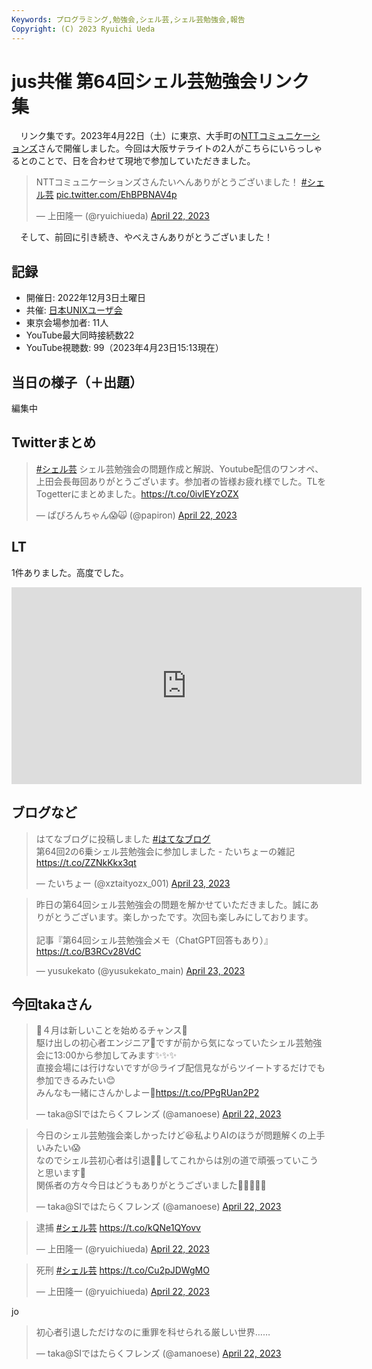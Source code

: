 ```yaml
---
Keywords: プログラミング,勉強会,シェル芸,シェル芸勉強会,報告
Copyright: (C) 2023 Ryuichi Ueda
---
```


# jus共催 第64回シェル芸勉強会リンク集

　リンク集です。2023年4月22日（土）に東京、大手町の[NTTコミュニケーションズ](https://www.ntt.com/index.html)さんで開催しました。今回は大阪サテライトの2人がこちらにいらっしゃるとのことで、日を合わせて現地で参加していただきました。

<blockquote class="twitter-tweet"><p lang="ja" dir="ltr">NTTコミュニケーションズさんたいへんありがとうございました！ <a href="https://twitter.com/hashtag/%E3%82%B7%E3%82%A7%E3%83%AB%E8%8A%B8?src=hash&amp;ref_src=twsrc%5Etfw">#シェル芸</a> <a href="https://t.co/EhBPBNAV4p">pic.twitter.com/EhBPBNAV4p</a></p>&mdash; 上田隆一 (@ryuichiueda) <a href="https://twitter.com/ryuichiueda/status/1649683505285337088?ref_src=twsrc%5Etfw">April 22, 2023</a></blockquote> <script async src="https://platform.twitter.com/widgets.js" charset="utf-8"></script>

　そして、前回に引き続き、やべえさんありがとうございました！

## 記録

* 開催日: 2022年12月3日土曜日
* 共催: [日本UNIXユーザ会](https://www.jus.or.jp/)
* 東京会場参加者: 11人
* YouTube最大同時接続数22
* YouTube視聴数: 99（2023年4月23日15:13現在）

## 当日の様子（＋出題）

編集中

## Twitterまとめ

<blockquote class="twitter-tweet" data-partner="tweetdeck"><p lang="ja" dir="ltr"><a href="https://twitter.com/hashtag/%E3%82%B7%E3%82%A7%E3%83%AB%E8%8A%B8?src=hash&amp;ref_src=twsrc%5Etfw">#シェル芸</a> シェル芸勉強会の問題作成と解説、Youtube配信のワンオペ、上田会長毎回ありがとうございます。参加者の皆様お疲れ様でした。TLをTogetterにまとめました。<a href="https://t.co/0ivIEYzOZX">https://t.co/0ivIEYzOZX</a></p>&mdash; ぱぴろんちゃん😱🙀 (@papiron) <a href="https://twitter.com/papiron/status/1649746924147474432?ref_src=twsrc%5Etfw">April 22, 2023</a></blockquote>
<script async src="https://platform.twitter.com/widgets.js" charset="utf-8"></script>


## LT

1件ありました。高度でした。

<iframe width="560" height="315" src="https://www.youtube.com/embed/GgI4kHztypY?start=119" title="YouTube video player" frameborder="0" allow="accelerometer; autoplay; clipboard-write; encrypted-media; gyroscope; picture-in-picture; web-share" allowfullscreen></iframe>


## ブログなど

<blockquote class="twitter-tweet" data-partner="tweetdeck"><p lang="ja" dir="ltr">はてなブログに投稿しました <a href="https://twitter.com/hashtag/%E3%81%AF%E3%81%A6%E3%81%AA%E3%83%96%E3%83%AD%E3%82%B0?src=hash&amp;ref_src=twsrc%5Etfw">#はてなブログ</a><br>第64回2の6乗シェル芸勉強会に参加しました - たいちょーの雑記 <a href="https://t.co/ZZNkKkx3qt">https://t.co/ZZNkKkx3qt</a></p>&mdash; たいちょー (@xztaityozx_001) <a href="https://twitter.com/xztaityozx_001/status/1649989974161510400?ref_src=twsrc%5Etfw">April 23, 2023</a></blockquote>

<blockquote class="twitter-tweet" data-partner="tweetdeck"><p lang="ja" dir="ltr">昨日の第64回シェル芸勉強会の問題を解かせていただきました。誠にありがとうございます。楽しかったです。次回も楽しみにしております。<br><br>記事『第64回シェル芸勉強会メモ（ChatGPT回答もあり）』<a href="https://t.co/B3RCv28VdC">https://t.co/B3RCv28VdC</a></p>&mdash; yusukekato (@yusukekato_main) <a href="https://twitter.com/yusukekato_main/status/1650010023605723137?ref_src=twsrc%5Etfw">April 23, 2023</a></blockquote>
<script async src="https://platform.twitter.com/widgets.js" charset="utf-8"></script>



## 今回takaさん

<blockquote class="twitter-tweet"><p lang="ja" dir="ltr">🌸４月は新しいことを始めるチャンス🌸<br>駆け出しの初心者エンジニア🐣ですが前から気になっていたシェル芸勉強会に13:00から参加してみます✨✨✨<br>直接会場には行けないですが😢ライブ配信見ながらツイートするだけでも参加できるみたい😊<br>みんなも一緒にさんかしよー🤗<a href="https://t.co/PPgRUan2P2">https://t.co/PPgRUan2P2</a></p>&mdash; taka@SIではたらくフレンズ (@amanoese) <a href="https://twitter.com/amanoese/status/1649609442852491266?ref_src=twsrc%5Etfw">April 22, 2023</a></blockquote> <script async src="https://platform.twitter.com/widgets.js" charset="utf-8"></script>


<blockquote class="twitter-tweet" data-partner="tweetdeck"><p lang="ja" dir="ltr">今日のシェル芸勉強会楽しかったけど😆私よりAIのほうが問題解くの上手いみたい😱<br>なのでシェル芸初心者は引退👨‍🎓してこれからは別の道で頑張っていこうと思います😤<br>関係者の方々今日はどうもありがとうございました🙇‍♂🙇🙇‍♀</p>&mdash; taka@SIではたらくフレンズ (@amanoese) <a href="https://twitter.com/amanoese/status/1649693107925942274?ref_src=twsrc%5Etfw">April 22, 2023</a></blockquote>

<blockquote class="twitter-tweet"><p lang="ja" dir="ltr">逮捕 <a href="https://twitter.com/hashtag/%E3%82%B7%E3%82%A7%E3%83%AB%E8%8A%B8?src=hash&amp;ref_src=twsrc%5Etfw">#シェル芸</a> <a href="https://t.co/kQNe1QYovv">https://t.co/kQNe1QYovv</a></p>&mdash; 上田隆一 (@ryuichiueda) <a href="https://twitter.com/ryuichiueda/status/1649616196277506050?ref_src=twsrc%5Etfw">April 22, 2023</a></blockquote> <script async src="https://platform.twitter.com/widgets.js" charset="utf-8"></script>

<blockquote class="twitter-tweet"><p lang="ja" dir="ltr">死刑 <a href="https://twitter.com/hashtag/%E3%82%B7%E3%82%A7%E3%83%AB%E8%8A%B8?src=hash&amp;ref_src=twsrc%5Etfw">#シェル芸</a> <a href="https://t.co/Cu2pJDWgMO">https://t.co/Cu2pJDWgMO</a></p>&mdash; 上田隆一 (@ryuichiueda) <a href="https://twitter.com/ryuichiueda/status/1649765752092905474?ref_src=twsrc%5Etfw">April 22, 2023</a></blockquote> <script async src="https://platform.twitter.com/widgets.js" charset="utf-8"></script>jo

<blockquote class="twitter-tweet"><p lang="ja" dir="ltr">初心者引退しただけなのに重罪を科せられる厳しい世界……</p>&mdash; taka@SIではたらくフレンズ (@amanoese) <a href="https://twitter.com/amanoese/status/1649771919338774528?ref_src=twsrc%5Etfw">April 22, 2023</a></blockquote> <script async src="https://platform.twitter.com/widgets.js" charset="utf-8"></script>
